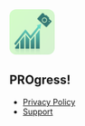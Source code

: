 <img src="../common/img/PROgress.png" style="border-radius:12px;" width="80">

## PROgress!

- [Privacy Policy](./Privacy_Policy.md)
- [Support](../Support.md)
